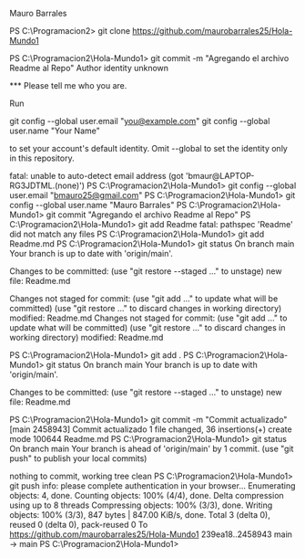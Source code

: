 Mauro Barrales

PS C:\Programacion2> git clone https://github.com/maurobarrales25/Hola-Mundo1

PS C:\Programacion2\Hola-Mundo1> git commit -m "Agregando el archivo Readme al Repo"
Author identity unknown

*** Please tell me who you are.

Run

  git config --global user.email "you@example.com"
  git config --global user.name "Your Name"

to set your account's default identity.
Omit --global to set the identity only in this repository.

fatal: unable to auto-detect email address (got 'bmaur@LAPTOP-RG3JDTML.(none)')
PS C:\Programacion2\Hola-Mundo1> git config --global user.email "bmauro25@gmail.com"
PS C:\Programacion2\Hola-Mundo1> git config --global user.name "Mauro Barrales"
PS C:\Programacion2\Hola-Mundo1> git commit "Agregando el archivo Readme al Repo"
PS C:\Programacion2\Hola-Mundo1> git add Readme
fatal: pathspec 'Readme' did not match any files
PS C:\Programacion2\Hola-Mundo1> git add Readme.md
PS C:\Programacion2\Hola-Mundo1> git status
On branch main
Your branch is up to date with 'origin/main'.

Changes to be committed:
  (use "git restore --staged <file>..." to unstage)
        new file:   Readme.md

Changes not staged for commit:
  (use "git add <file>..." to update what will be committed)
  (use "git restore <file>..." to discard changes in working directory)
        modified:   Readme.md
Changes not staged for commit:
  (use "git add <file>..." to update what will be committed)
  (use "git restore <file>..." to discard changes in working directory)
        modified:   Readme.md

PS C:\Programacion2\Hola-Mundo1> git add .
PS C:\Programacion2\Hola-Mundo1> git status
On branch main
Your branch is up to date with 'origin/main'.

Changes to be committed:
  (use "git restore --staged <file>..." to unstage)
        new file:   Readme.md

PS C:\Programacion2\Hola-Mundo1> git commit -m "Commit actualizado"
[main 2458943] Commit actualizado
 1 file changed, 36 insertions(+)
 create mode 100644 Readme.md
PS C:\Programacion2\Hola-Mundo1> git status
On branch main
Your branch is ahead of 'origin/main' by 1 commit.
  (use "git push" to publish your local commits)

nothing to commit, working tree clean
PS C:\Programacion2\Hola-Mundo1> git push
info: please complete authentication in your browser...
Enumerating objects: 4, done.
Counting objects: 100% (4/4), done.
Delta compression using up to 8 threads
Compressing objects: 100% (3/3), done.
Writing objects: 100% (3/3), 847 bytes | 847.00 KiB/s, done.
Total 3 (delta 0), reused 0 (delta 0), pack-reused 0
To https://github.com/maurobarrales25/Hola-Mundo1
   239ea18..2458943  main -> main
PS C:\Programacion2\Hola-Mundo1> 

